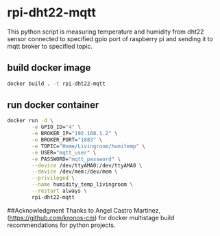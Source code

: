# rpi-dht22-mqtt
This python script is measuring temperature and humidity from dht22 sensor connected to specified gpio port of 
raspberry pi and sending it to mqtt broker to specified topic.

## build docker image
```sh
docker build . -t rpi-dht22-mqtt
```

## run docker container
```sh
docker run -d \
        -e GPIO_ID="4" \
        -e BROKER_IP="192.168.1.2" \
        -e BROKER_PORT="1883" \
        -e TOPIC="Home/Livingroom/humitemp" \
        -e USER="mqtt_user" \
        -e PASSWORD="mqtt_password" \
        --device /dev/ttyAMA0:/dev/ttyAMA0 \
        --device /dev/mem:/dev/mem \
        --privileged \
        --name humidity_temp_livingroom \
        --restart always \
        rpi-dht22-mqtt
```

##Acknowledgment
Thanks to Angel Castro Martinez, (https://github.com/kronos-cm) for docker multistage 
build recommendations for python projects.